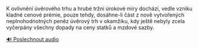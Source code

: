 
K ovlivnění úvěrového trhu a hrubé tržní úrokové míry dochází, vedle vzniku kladné cenové prémie, pouze tehdy, dosáhne-li část z nově vytvořených neplnohodnotných peněz úvěrový trh v okamžiku, kdy ještě nebyly zcela vyčerpány všechny dopady na ceny statků a mzdové sazby.

[🔊 Poslechnout audio](/data/7-paragraphs/audio/chapter_103/para_005-K-ovlivnn-vrovho-trhu-a-hrub-trn-rokov-m.mp3)
